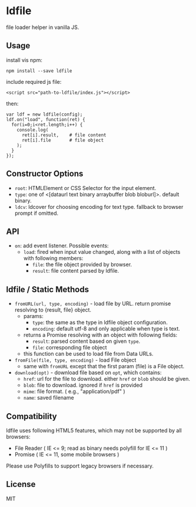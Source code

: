 # ldfile

file loader helper in vanilla JS.


## Usage

install vis npm:

    npm install --save ldfile


include required js file:

    <script src="path-to-ldfile/index.js"></script>


then:

    var ldf = new ldfile(config);
    ldf.on("load", function(ret) {
      for(i=0;i<ret.length;i++) {
        console.log(
          ret[i].result,    # file content
          ret[i].file       # file object
        );
      }
    });


## Constructor Options

 * `root`: HTMLElement or CSS Selector for the input element.
 * `type`: one of <[dataurl text binary arraybuffer blob bloburl]>. default binary.
 * `ldcv`: ldcover for choosing encoding for text type. fallback to browser prompt if omitted.


## API

 * `on`: add event listener. Possible events:
   - `load`: fired when input value changed, along with a list of objects with following members:
     - `file`: the file object provided by browser.
     - `result`: file content parsed by ldfile.


## ldfile / Static Methods

 * `fromURL(url, type, encoding)` - load file by URL. return promise resolving to {result, file} object.
   - params:
     - `type`: the same as the type in ldfile object configuration.
     - `encoding`: default utf-8 and only applicable when type is text.
   - returns a Promise resolving with an object with following fields:
     - `result`: parsed content based on given `type`.
     - `file`: corresponding file object
   - this function can be used to load file from Data URLs.
 * `fromFile(file, type, encoding)` - load File object
   - same with `fromURL` except that the first param (file) is a File object.
 * `download(opt)` - download file based on `opt`, which contains:
   - `href`: url for the file to download. either `href` or `blob` should be given.
   - `blob`: file to download. ignored if `href` is provided
   - `mime`: file format. ( e.g., "application/pdf" )
   - `name`: saved filename 


## Compatibility

ldfile uses following HTML5 features, which may not be supported by all browsers:

 * File Reader ( IE <= 9; read as binary needs polyfill for IE <= 11 )
 * Promise  ( IE <= 11, some mobile browsers )

Please use Polyfills to support legacy browsers if necessary.


## License

MIT
